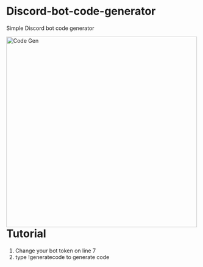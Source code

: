 # Discord-bot-code-generator
Simple Discord bot code generator

<img align="left" alt="Code Gen" width="500px" src="https://cdn.discordapp.com/attachments/893883920993628200/893909896867758141/unknown.png" />

# Tutorial
1. Change your bot token on line 7
2. type !generatecode to generate code
